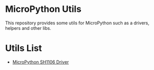 # MicroPython Utils

This repository provides some utils for MicroPython such as a drivers, helpers and other libs.

# Utils List

* [MicroPython SH1106 Driver](./sh1106)
